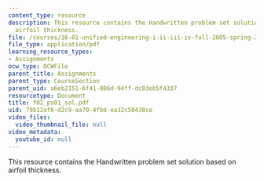 ```yaml
---
content_type: resource
description: This resource contains the Handwritten problem set solution based on
  airfoil thickness.
file: /courses/16-01-unified-engineering-i-ii-iii-iv-fall-2005-spring-2006/79b12af6d2c9aa704fbdea32c58438ce_f02_ps01_sol.pdf
file_type: application/pdf
learning_resource_types:
- Assignments
ocw_type: OCWFile
parent_title: Assignments
parent_type: CourseSection
parent_uid: a6eb2151-6f41-806d-94ff-dc83eb5f4337
resourcetype: Document
title: f02_ps01_sol.pdf
uid: 79b12af6-d2c9-aa70-4fbd-ea32c58438ce
video_files:
  video_thumbnail_file: null
video_metadata:
  youtube_id: null
---
```

This resource contains the Handwritten problem set solution based on airfoil thickness.


